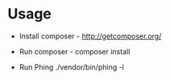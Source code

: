 # Usage
* Install composer - http://getcomposer.org/
* Run composer -
    composer install

* Run Phing
    ./vendor/bin/phing -l

